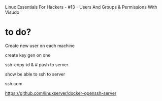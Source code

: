 Linux Essentials For Hackers - #13 - Users And Groups & Permissions With Visudo

# to do?

Create new user on each machine

create key gen on one

ssh-copy-id <un>&<ip> # push to server

show be able to ssh to server

ssh.com



https://github.com/linuxserver/docker-openssh-server